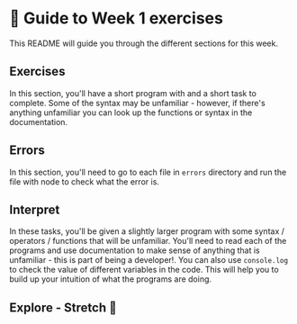 # 🧭 Guide to Week 1 exercises

This README will guide you through the different sections for this week.

## Exercises

In this section, you'll have a short program with and a short task to complete. Some of the syntax may be unfamiliar - however, if there's anything unfamiliar you can look up the functions or syntax in the documentation.

## Errors

In this section, you'll need to go to each file in `errors` directory and run the file with node to check what the error is.

## Interpret

In these tasks, you'll be given a slightly larger program with some syntax / operators / functions that will be unfamiliar.
You'll need to read each of the programs and use documentation to make sense of anything that is unfamiliar - this is part of being a developer!. You can also use `console.log` to check the value of different variables in the code.
This will help you to build up your intuition of what the programs are doing.

## Explore - Stretch 💪
